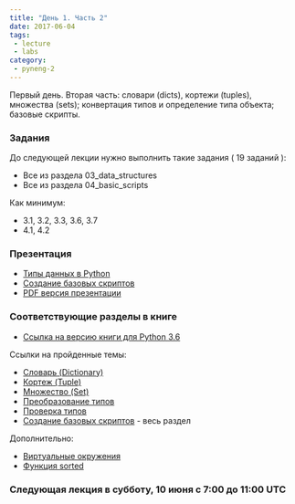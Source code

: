 ```yaml
---
title: "День 1. Часть 2"
date: 2017-06-04
tags:
 - lecture
 - labs
category:
 - pyneng-2
---
```


Первый день. Вторая часть: словари (dicts), кортежи (tuples), множества (sets); конвертация типов и определение типа объекта; базовые скрипты.

### Задания

До следующей лекции нужно выполнить такие задания ( 19 заданий ):

* Все из раздела 03_data_structures
* Все из раздела 04_basic_scripts

Как минимум:

* 3.1, 3.2, 3.3, 3.6, 3.7
* 4.1, 4.2

### Презентация

* [Типы данных в Python](https://gitpitch.com/natenka/pyneng-slides/py3-data-structures)
* [Создание базовых скриптов](https://gitpitch.com/natenka/pyneng-slides/py3-basic-scripts)
* [PDF версия презентации](https://github.com/pyneng/pyneng-online-jun-jul-2017/blob/master/presentations/01_Day1_Python_basics.pdf)


### Соответствующие разделы в книге

* [Ссылка на версию книги для Python 3.6](https://natenka.gitbooks.io/pyneng/content/v/python3.6/)

Ссылки на пройденные темы:

* [Словарь (Dictionary)](https://natenka.gitbooks.io/pyneng/content/v/python3.6/book/03_data_structures/6_dicts.html)
* [Кортеж (Tuple)](https://natenka.gitbooks.io/pyneng/content/v/python3.6/book/03_data_structures/7_tuple.html)
* [Множество (Set)](https://natenka.gitbooks.io/pyneng/content/v/python3.6/book/03_data_structures/8_set.html)
* [Преобразование типов](https://natenka.gitbooks.io/pyneng/content/v/python3.6/book/03_data_structures/9_convert_type.html)
* [Проверка типов](https://natenka.gitbooks.io/pyneng/content/v/python3.6/book/03_data_structures/9a_check_type.html)
* [Создание базовых скриптов](https://natenka.gitbooks.io/pyneng/content/v/python3.6/book/04_basic_scripts/) - весь раздел

Дополнительно:

* [Виртуальные окружения](https://natenka.gitbooks.io/pyneng/content/v/python3.6/book/01_intro/virtualenv.html)
* [Функция sorted](https://natenka.gitbooks.io/pyneng/content/v/python3.6/book/16_additional_info/useful_functions/sorted.html)


### Следующая лекция в субботу, 10 июня с 7:00 до 11:00 UTC
